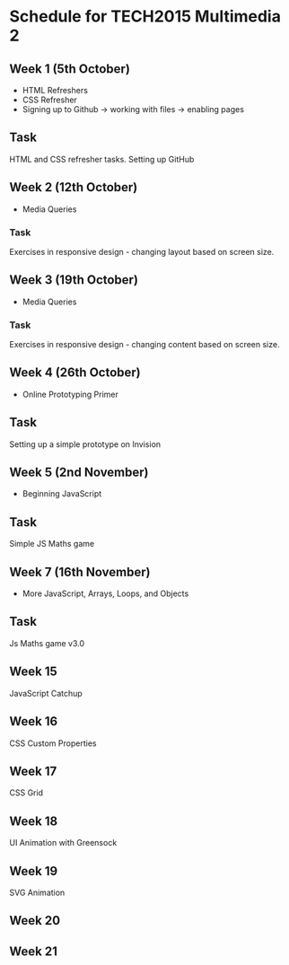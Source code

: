 # Schedule for TECH2015 Multimedia 2

## Week 1 (5th October)

- HTML Refreshers
- CSS Refresher
- Signing up to Github -> working with files -> enabling pages

## Task

HTML and CSS refresher tasks.
Setting up GitHub

## Week 2 (12th October)

- Media Queries

### Task

Exercises in responsive design - changing layout based on screen size.

## Week 3 (19th October)

- Media Queries

### Task

Exercises in responsive design - changing content based on screen size.

## Week 4 (26th October)

- Online Prototyping Primer

## Task

Setting up a simple prototype on Invision

## Week 5 (2nd November)

- Beginning JavaScript

## Task

Simple JS Maths game

## Week 7 (16th November)

- More JavaScript, Arrays, Loops, and Objects

## Task

Js Maths game v3.0

## Week 15

JavaScript Catchup

## Week 16

CSS Custom Properties

## Week 17

CSS Grid

## Week 18

UI Animation with Greensock

## Week 19

SVG Animation

## Week 20

## Week 21
